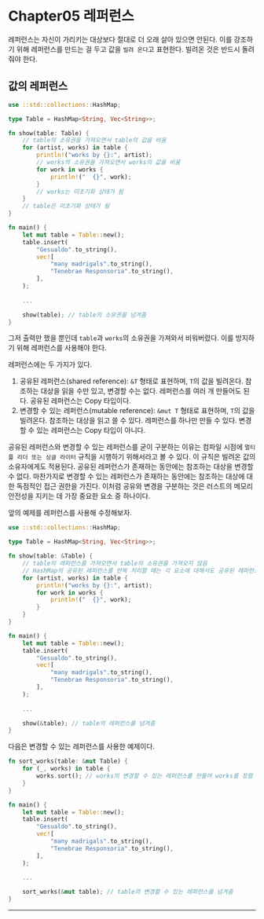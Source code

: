 # Chapter05 레퍼런스

레퍼런스는 자신이 가리키는 대상보다 절대로 더 오래 살아 있으면 안된다. 이를 강조하기 위해 레퍼런스를 만드는 걸 두고 값을 `빌려 온다`고 표현한다. 빌려온 것은 반드시 돌려줘야 한다.

## 값의 레퍼런스

```rust
use ::std::collections::HashMap;

type Table = HashMap<String, Vec<String>>;

fn show(table: Table) {
    // table의 소유권을 가져오면서 table의 값을 비움
    for (artist, works) in table {
        println!("works by {}:", artist);
        // works의 소유권을 가져오면서 works의 값을 비움
        for work in works {
            println!("  {}", work);
        }
        // works는 미초기화 상태가 됨
    }
    // table은 미초기화 상태가 됨
}

fn main() {
    let mut table = Table::new();
    table.insert(
        "Gesualdo".to_string(),
        vec![
            "many madrigals".to_string(),
            "Tenebrae Responsoria".to_string(),
        ],
    );
    
    ...

    show(table); // table의 소유권을 넘겨줌
}
```

그저 출력만 했을 뿐인데 `table`과 `works`의 소유권을 가져와서 비워버렸다. 이를 방지하기 위해 레퍼런스를 사용해야 한다.

레퍼런스에는 두 가지가 있다.

1. 공유된 레퍼런스(shared reference): `&T` 형태로 표현하며, `T`의 값을 빌려온다. 참조하는 대상을 읽을 수만 있고, 변경할 수는 없다. 레퍼런스를 여러 개 만들어도 된다. 공유된 레퍼런스는 Copy 타입이다.
2. 변경할 수 있는 레퍼런스(mutable reference): `&mut T` 형태로 표현하며, `T`의 값을 빌려온다. 참조하는 대상을 읽고 쓸 수 있다. 레퍼런스를 하나만 만들 수 있다. 변경할 수 있는 레퍼런스는 Copy 타입이 아니다.

공유된 레퍼런스와 변경할 수 있는 레퍼런스를 굳이 구분하는 이유는 컴파일 시점에 `멀티플 리더 또는 싱글 라이터` 규칙을 시행하기 위해서라고 볼 수 있다. 이 규칙은 빌려온 값의 소유자에게도 적용된다. 공유된 레퍼런스가 존재하는 동안에는 참조하는 대상을 변경할 수 없다. 마찬가지로 변경할 수 있는 레퍼런스가 존재하는 동안에는 참조하는 대상에 대한 독점적인 접근 권한을 가진다. 이처럼 공유와 변경을 구분하는 것은 러스트의 메모리 안전성을 지키는 데 가장 중요한 요소 중 하나이다.

앞의 예제를 레퍼런스를 사용해 수정해보자.

```rust
use ::std::collections::HashMap;

type Table = HashMap<String, Vec<String>>;

fn show(table: &Table) {
    // table의 레퍼런스를 가져오면서 table의 소유권을 가져오지 않음
    // HashMap의 공유된 레퍼런스를 반복 처리할 때는 각 요소에 대해서도 공유된 레퍼런스를 만들도록 정의되어 있음
    for (artist, works) in table {
        println!("works by {}:", artist);
        for work in works {
            println!("  {}", work);
        }
    }
}

fn main() {
    let mut table = Table::new();
    table.insert(
        "Gesualdo".to_string(),
        vec![
            "many madrigals".to_string(),
            "Tenebrae Responsoria".to_string(),
        ],
    );
    
    ...

    show(&table); // table의 레퍼런스를 넘겨줌
}
```

다음은 변경할 수 있는 레퍼런스를 사용한 예제이다.

```rust
fn sort_works(table: &mut Table) {
    for (_, works) in table {
        works.sort(); // works의 변경할 수 있는 레퍼런스를 만들어 works를 정렬
    }
}

fn main() {
    let mut table = Table::new();
    table.insert(
        "Gesualdo".to_string(),
        vec![
            "many madrigals".to_string(),
            "Tenebrae Responsoria".to_string(),
        ],
    );
    
    ...

    sort_works(&mut table); // table의 변경할 수 있는 레퍼런스를 넘겨줌
}
```

---